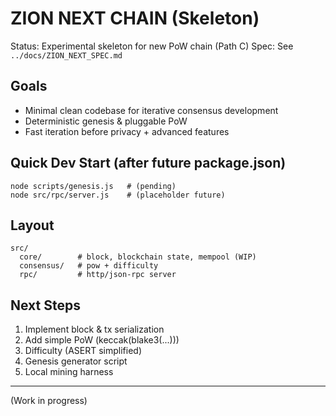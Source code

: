 # ZION NEXT CHAIN (Skeleton)

Status: Experimental skeleton for new PoW chain (Path C)
Spec: See `../docs/ZION_NEXT_SPEC.md`

## Goals
- Minimal clean codebase for iterative consensus development
- Deterministic genesis & pluggable PoW
- Fast iteration before privacy + advanced features

## Quick Dev Start (after future package.json)
```
node scripts/genesis.js   # (pending)
node src/rpc/server.js    # (placeholder future)
```

## Layout
```
src/
  core/        # block, blockchain state, mempool (WIP)
  consensus/   # pow + difficulty
  rpc/         # http/json-rpc server
```

## Next Steps
1. Implement block & tx serialization
2. Add simple PoW (keccak(blake3(...)))
3. Difficulty (ASERT simplified)
4. Genesis generator script
5. Local mining harness

---
(Work in progress)

